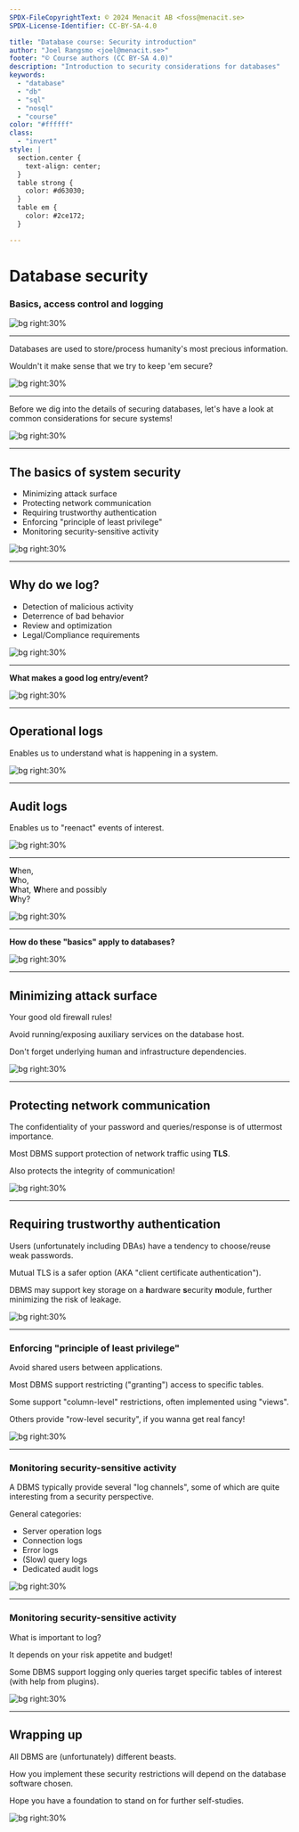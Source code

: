 ```yaml
---
SPDX-FileCopyrightText: © 2024 Menacit AB <foss@menacit.se>
SPDX-License-Identifier: CC-BY-SA-4.0

title: "Database course: Security introduction"
author: "Joel Rangsmo <joel@menacit.se>"
footer: "© Course authors (CC BY-SA 4.0)"
description: "Introduction to security considerations for databases"
keywords:
  - "database"
  - "db"
  - "sql"
  - "nosql"
  - "course"
color: "#ffffff"
class:
  - "invert"
style: |
  section.center {
    text-align: center;
  }
  table strong {
    color: #d63030;
  }
  table em {
    color: #2ce172;
  }

---
```

<!-- _footer: "%ATTRIBUTION_PREFIX% Christian Siedler (CC BY-SA 2.0)" -->
# Database security
### Basics, access control and logging

![bg right:30%](images/08-locks.jpg)

---
<!-- _footer: "%ATTRIBUTION_PREFIX% Christian Siedler (CC BY-SA 2.0)" -->
Databases are used to store/process
humanity's most precious information.  

Wouldn't it make sense that we try
to keep 'em secure?

![bg right:30%](images/08-locks.jpg)

---
<!-- _footer: "%ATTRIBUTION_PREFIX% Nicholas A. Tonelli (CC BY 2.0)" -->
Before we dig into the details of
securing databases, let's have a look at
common considerations for secure systems!

![bg right:30%](images/08-abandoned_chimney.jpg)

---
<!-- _footer: "%ATTRIBUTION_PREFIX% Nicholas A. Tonelli (CC BY 2.0)" -->
## The basics of system security
- Minimizing attack surface
- Protecting network communication
- Requiring trustworthy authentication
- Enforcing "principle of least privilege"
- Monitoring security-sensitive activity

![bg right:30%](images/08-abandoned_chimney.jpg)

---
<!-- _footer: "%ATTRIBUTION_PREFIX% Nicholas A. Tonelli (CC BY 2.0)" -->
## Why do we log?
- Detection of malicious activity
- Deterrence of bad behavior
- Review and optimization
- Legal/Compliance requirements

![bg right:30%](images/08-birch_forest.jpg)

---
<!-- _footer: "%ATTRIBUTION_PREFIX% Nicholas A. Tonelli (CC BY 2.0)" -->
**What makes a good log entry/event?**

![bg right:30%](images/08-birch_forest.jpg)

---
<!-- _footer: "%ATTRIBUTION_PREFIX% Nicholas A. Tonelli (CC BY 2.0)" -->
## Operational logs
Enables us to understand what is
happening in a system.

![bg right:30%](images/08-abandoned_factory.jpg)

---
<!-- _footer: "%ATTRIBUTION_PREFIX% A Loves DC (CC BY 2.0)" -->
## Audit logs
Enables us to "reenact" events of interest.

![bg right:30%](images/08-steel_w.jpg)

---
<!-- _footer: "%ATTRIBUTION_PREFIX% A Loves DC (CC BY 2.0)" -->
**W**hen,  
**W**ho,  
**W**hat, 
**W**here and possibly  
**W**hy?

![bg right:30%](images/08-steel_w.jpg)

---
<!-- _footer: "%ATTRIBUTION_PREFIX% Freed eXplorer (CC BY 2.0)" -->
**How do these "basics"
apply to databases?**

![bg right:30%](images/08-cave.jpg)

---
<!-- _footer: "%ATTRIBUTION_PREFIX% Marcin Wichary (CC BY 2.0)" -->
## Minimizing attack surface
Your good old firewall rules!  

Avoid running/exposing
auxiliary services on the database host.  

Don't forget underlying human and
infrastructure dependencies.

![bg right:30%](images/08-radar.jpg)

---
<!-- _footer: "%ATTRIBUTION_PREFIX% Rising Damp (CC BY 2.0)" -->
## Protecting network communication
The confidentiality of your password
and queries/response is of
uttermost importance.  

Most DBMS support protection of
network traffic using **TLS**.  

Also protects the integrity
of communication!

![bg right:30%](images/08-phone_pole.jpg)

---
<!-- _footer: "%ATTRIBUTION_PREFIX% Brendan J (CC BY 2.0)" -->
## Requiring trustworthy authentication
Users (unfortunately including DBAs)
have a tendency to choose/reuse
weak passwords.  

Mutual TLS is a safer option
(AKA "client certificate authentication").  

DBMS may support key storage on a
**h**ardware **s**ecurity **m**odule,
further minimizing the risk of leakage.

![bg right:30%](images/08-rusty_key.jpg)

---
<!-- _footer: "%ATTRIBUTION_PREFIX% Fredrik Rubensson (CC BY-SA 2.0)" -->
### Enforcing "principle of least privilege"
Avoid shared users between applications.  
  
Most DBMS support restricting ("granting")
access to specific tables.  

Some support "column-level" restrictions,
often implemented using "views".  

Others provide "row-level security",
if you wanna get real fancy!

![bg right:30%](images/08-razor_wire.jpg)

---
<!-- _footer: "%ATTRIBUTION_PREFIX% Nicholas A. Tonelli (CC0 1.0)" -->
### Monitoring security-sensitive activity
A DBMS typically provide several
"log channels", some of which
are quite interesting from a
security perspective.  

General categories:
- Server operation logs
- Connection logs
- Error logs
- (Slow) query logs
- Dedicated audit logs

![bg right:30%](images/08-forest_log.jpg)

---
<!-- _footer: "%ATTRIBUTION_PREFIX% Nicholas A. Tonelli (CC0 1.0)" -->
### Monitoring security-sensitive activity
What is important to log?

It depends on your
risk appetite and budget!  

Some DBMS support logging only
queries target specific tables
of interest (with help from plugins).  

![bg right:30%](images/08-forest_log.jpg)

---
<!-- _footer: "%ATTRIBUTION_PREFIX% Greg Lloy (CC BY 2.0)" -->
## Wrapping up
All DBMS are (unfortunately)
different beasts.  

How you implement these
security restrictions will depend
on the database software chosen.  

Hope you have a foundation to
stand on for further self-studies.

![bg right:30%](images/08-retro_computer.jpg)

